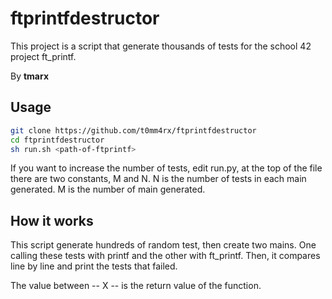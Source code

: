 # ftprintfdestructor

This project is a script that generate thousands of tests for the school 42 project ft_printf.

By **tmarx**
## Usage
```sh
git clone https://github.com/t0mm4rx/ftprintfdestructor
cd ftprintfdestructor
sh run.sh <path-of-ftprintf>
```
If you want to increase the number of tests, edit run.py, at the top of the file there are two constants, M and N. N is the number of tests in each main generated. M is the number of main generated.

## How it works
This script generate hundreds of random test, then create two mains. One calling these tests with printf and the other with ft_printf. Then, it compares line by line and print the tests that failed.

The value between -- X -- is the return value of the function.
